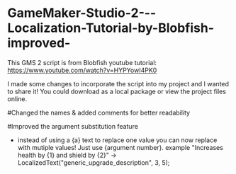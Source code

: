 # GameMaker-Studio-2---Localization-Tutorial-by-Blobfish-improved-

This GMS 2 script is from Blobfish youtube tutorial: https://www.youtube.com/watch?v=HYPYowI4PK0

I made some changes to incorporate the script into my project and I wanted to share it! You could download as a local package
or view the project files online.

#Changed the names & added comments for better readability

#Improved the argument substitution feature
  - instead of using a {a} text to replace one value you can now replace with mutiple values! Just use {argument number}.
    example "Increases health by {1} and shield by {2}" -> LocalizedText("generic_upgrade_description", 3, 5);
